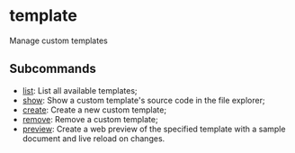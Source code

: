 # template

Manage custom templates

## Subcommands

* [list](ifmd-template-list.md): List all available templates;
* [show](ifmd-template-show.md): Show a custom template's source code in the file explorer;
* [create](ifmd-template-create.md): Create a new custom template;
* [remove](ifmd-template-remove.md): Remove a custom template;
* [preview](ifmd-template-preview.md): Create a web preview of the specified template with a sample document and live reload on changes.
